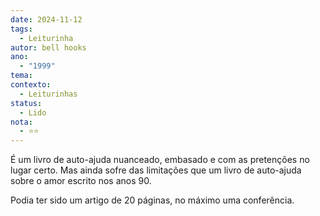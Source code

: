 ```yaml
---
date: 2024-11-12
tags:
  - Leiturinha
autor: bell hooks
ano:
  - "1999"
tema: 
contexto:
  - Leiturinhas
status:
  - Lido
nota:
  - ⭐⭐
---
```

É um livro de auto-ajuda nuanceado, embasado e com as pretenções no lugar certo. Mas ainda sofre das limitações que um livro de auto-ajuda sobre o amor escrito nos anos 90.

Podia ter sido um artigo de 20 páginas, no máximo uma conferência.



